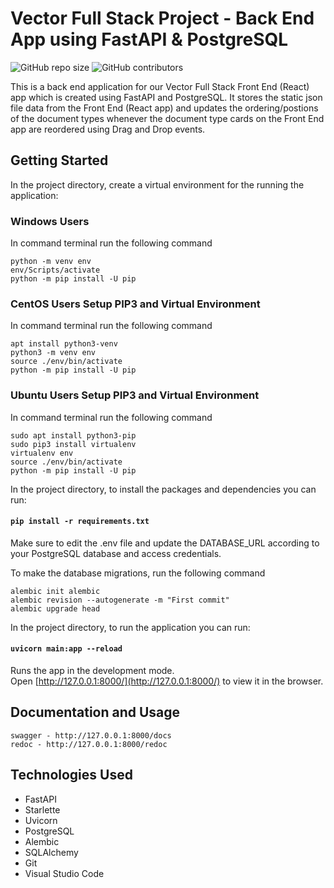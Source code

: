 # Vector Full Stack Project - Back End App using FastAPI & PostgreSQL

![GitHub repo size](https://img.shields.io/badge/repo%20size-17KB-blue)
![GitHub contributors](https://img.shields.io/badge/contributors-1-yellow)

This is a back end application for our Vector Full Stack Front End (React) app which
is created using FastAPI and PostgreSQL. It stores the static json file data from the Front End (React app)
and updates the ordering/postions of the document types whenever the document type cards on the Front End app
are reordered using Drag and Drop events.

## Getting Started

In the project directory, create a virtual environment for the running the application:

### Windows Users

In command terminal run the following command

```shell
python -m venv env
env/Scripts/activate
python -m pip install -U pip
```

### CentOS Users Setup PIP3 and Virtual Environment

In command terminal run the following command

```shell
apt install python3-venv
python3 -m venv env
source ./env/bin/activate
python -m pip install -U pip
```

### Ubuntu Users Setup PIP3 and Virtual Environment

In command terminal run the following command

```shell
sudo apt install python3-pip
sudo pip3 install virtualenv
virtualenv env
source ./env/bin/activate
python -m pip install -U pip
```

In the project directory, to install the packages and dependencies you can run:

#### `pip install -r requirements.txt`

Make sure to edit the .env file and update the DATABASE_URL according to your PostgreSQL database
and access credentials.

To make the database migrations, run the following command

```
alembic init alembic
alembic revision --autogenerate -m "First commit"
alembic upgrade head
```

In the project directory, to run the application you can run:

#### `uvicorn main:app --reload`

Runs the app in the development mode.\
Open [http://127.0.0.1:8000/](http://127.0.0.1:8000/) to view it in the browser.

## Documentation and Usage

    swagger - http://127.0.0.1:8000/docs
    redoc - http://127.0.0.1:8000/redoc

## Technologies Used

- FastAPI
- Starlette
- Uvicorn
- PostgreSQL
- Alembic
- SQLAlchemy
- Git
- Visual Studio Code
